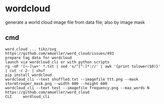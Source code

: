 # wordcloud

generate a world cloud image file from data file; also by image mask

## cmd
```
word_cloud ... tikz/svg https://github.com/amueller/word_cloud/issues/493
prepare tag data for wordcloud
launch via wordcloud_cli or with python scripts
rg -oP '[¬·]\w+' *.txt | sed 's/^[^:]*://' | awk '{print tolower($0)}' | cut -c 2- | shuf
pip install wordcloud
wordcloud_cli --text shuffled.txt --imagefile ttt.png --mask stormtrooper_mask.png --width 800 --height 600
wordcloud_cli --text test --imagefile frequency.png --max_words N
https://github.com/amueller/word_cloud
CLI     wordloud_cli
```
